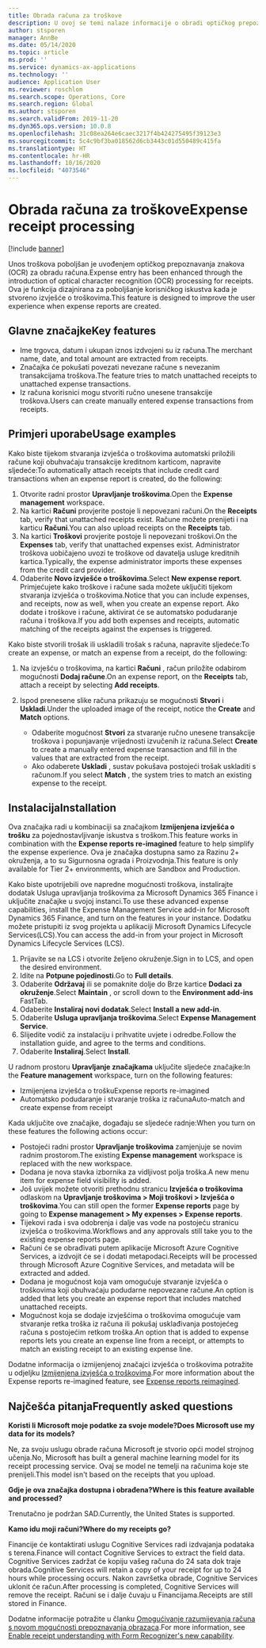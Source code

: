 ```yaml
---
title: Obrada računa za troškove
description: U ovoj se temi nalaze informacije o obradi optičkog prepoznavanja znakova (OCR, optical character recognition) za račune. Ova je funkcija dizajnirana za poboljšanje korisničkog iskustva kada je izvješće o troškovima stvoreno u aplikaciji Microsoft Dynamics 365 Finance.
author: stsporen
manager: AnnBe
ms.date: 05/14/2020
ms.topic: article
ms.prod: ''
ms.service: dynamics-ax-applications
ms.technology: ''
audience: Application User
ms.reviewer: roschlom
ms.search.scope: Operations, Core
ms.search.region: Global
ms.author: stsporen
ms.search.validFrom: 2019-11-20
ms.dyn365.ops.version: 10.0.8
ms.openlocfilehash: 31c08ea264e6caec3217f4b424275495f39123e3
ms.sourcegitcommit: 5c4c9bf3ba018562d6cb3443c01d550489c415fa
ms.translationtype: HT
ms.contentlocale: hr-HR
ms.lasthandoff: 10/16/2020
ms.locfileid: "4073546"
---
```

# <a name="expense-receipt-processing"></a><span data-ttu-id="9d502-104">Obrada računa za troškove</span><span class="sxs-lookup"><span data-stu-id="9d502-104">Expense receipt processing</span></span>

[!include [banner](../includes/banner.md)]

<span data-ttu-id="9d502-105">Unos troškova poboljšan je uvođenjem optičkog prepoznavanja znakova (OCR) za obradu računa.</span><span class="sxs-lookup"><span data-stu-id="9d502-105">Expense entry has been enhanced through the introduction of optical character recognition (OCR) processing for receipts.</span></span> <span data-ttu-id="9d502-106">Ova je funkcija dizajnirana za poboljšanje korisničkog iskustva kada je stvoreno izvješće o troškovima.</span><span class="sxs-lookup"><span data-stu-id="9d502-106">This feature is designed to improve the user experience when expense reports are created.</span></span>

## <a name="key-features"></a><span data-ttu-id="9d502-107">Glavne značajke</span><span class="sxs-lookup"><span data-stu-id="9d502-107">Key features</span></span>

- <span data-ttu-id="9d502-108">Ime trgovca, datum i ukupan iznos izdvojeni su iz računa.</span><span class="sxs-lookup"><span data-stu-id="9d502-108">The merchant name, date, and total amount are extracted from receipts.</span></span>
- <span data-ttu-id="9d502-109">Značajka će pokušati povezati nevezane račune s nevezanim transakcijama troškova.</span><span class="sxs-lookup"><span data-stu-id="9d502-109">The feature tries to match unattached receipts to unattached expense transactions.</span></span>
- <span data-ttu-id="9d502-110">Iz računa korisnici mogu stvoriti ručno unesene transakcije troškova.</span><span class="sxs-lookup"><span data-stu-id="9d502-110">Users can create manually entered expense transactions from receipts.</span></span>

## <a name="usage-examples"></a><span data-ttu-id="9d502-111">Primjeri uporabe</span><span class="sxs-lookup"><span data-stu-id="9d502-111">Usage examples</span></span>

<span data-ttu-id="9d502-112">Kako biste tijekom stvaranja izvješća o troškovima automatski priložili račune koji obuhvaćaju transakcije kreditnom karticom, napravite sljedeće:</span><span class="sxs-lookup"><span data-stu-id="9d502-112">To automatically attach receipts that include credit card transactions when an expense report is created, do the following:</span></span>

  1. <span data-ttu-id="9d502-113">Otvorite radni prostor **Upravljanje troškovima**.</span><span class="sxs-lookup"><span data-stu-id="9d502-113">Open the **Expense management** workspace.</span></span>
  2. <span data-ttu-id="9d502-114">Na kartici **Računi** provjerite postoje li nepovezani računi.</span><span class="sxs-lookup"><span data-stu-id="9d502-114">On the **Receipts** tab, verify that unattached receipts exist.</span></span> <span data-ttu-id="9d502-115">Račune možete prenijeti i na karticu **Računi**.</span><span class="sxs-lookup"><span data-stu-id="9d502-115">You can also upload receipts on the **Receipts** tab.</span></span>
  3. <span data-ttu-id="9d502-116">Na kartici **Troškovi** provjerite postoje li nepovezani troškovi.</span><span class="sxs-lookup"><span data-stu-id="9d502-116">On the **Expenses** tab, verify that unattached expenses exist.</span></span> <span data-ttu-id="9d502-117">Administrator troškova uobičajeno uvozi te troškove od davatelja usluge kreditnih kartica.</span><span class="sxs-lookup"><span data-stu-id="9d502-117">Typically, the expense administrator imports these expenses from the credit card provider.</span></span>
  4. <span data-ttu-id="9d502-118">Odaberite **Novo izvješće o troškovima**.</span><span class="sxs-lookup"><span data-stu-id="9d502-118">Select **New expense report**.</span></span> <span data-ttu-id="9d502-119">Primjećujete kako troškove i račune sada možete uključiti tijekom stvaranja izvješća o troškovima.</span><span class="sxs-lookup"><span data-stu-id="9d502-119">Notice that you can include expenses, and receipts, now as well, when you create an expense report.</span></span> <span data-ttu-id="9d502-120">Ako dodate i troškove i račune, aktivirat će se automatsko podudaranje računa i troškova.</span><span class="sxs-lookup"><span data-stu-id="9d502-120">If you add both expenses and receipts, automatic matching of the receipts against the expenses is triggered.</span></span>

<span data-ttu-id="9d502-121">Kako biste stvorili trošak ili uskladili trošak s računa, napravite sljedeće:</span><span class="sxs-lookup"><span data-stu-id="9d502-121">To create an expense, or match an expense from a receipt, do the following:</span></span>

  1. <span data-ttu-id="9d502-122">Na izvješću o troškovima, na kartici **Računi** , račun priložite odabirom mogućnosti **Dodaj račune**.</span><span class="sxs-lookup"><span data-stu-id="9d502-122">On an expense report, on the **Receipts** tab, attach a receipt by selecting **Add receipts**.</span></span>
  2. <span data-ttu-id="9d502-123">Ispod prenesene slike računa prikazuju se mogućnosti **Stvori** i **Uskladi**.</span><span class="sxs-lookup"><span data-stu-id="9d502-123">Under the uploaded image of the receipt, notice the **Create** and **Match** options.</span></span>

      - <span data-ttu-id="9d502-124">Odaberite mogućnost **Stvori** za stvaranje ručno unesene transakcije troškova i popunjavanje vrijednosti izvučenih iz računa.</span><span class="sxs-lookup"><span data-stu-id="9d502-124">Select **Create** to create a manually entered expense transaction and fill in the values that are extracted from the receipt.</span></span>
      - <span data-ttu-id="9d502-125">Ako odaberete **Uskladi** , sustav pokušava postojeći trošak uskladiti s računom.</span><span class="sxs-lookup"><span data-stu-id="9d502-125">If you select **Match** , the system tries to match an existing expense to the receipt.</span></span>

## <a name="installation"></a><span data-ttu-id="9d502-126">Instalacija</span><span class="sxs-lookup"><span data-stu-id="9d502-126">Installation</span></span>

<span data-ttu-id="9d502-127">Ova značajka radi u kombinaciji sa značajkom **Izmijenjena izvješća o trošku** za pojednostavljivanje iskustva s troškom.</span><span class="sxs-lookup"><span data-stu-id="9d502-127">This feature works in combination with the **Expense reports re-imagined** feature to help simplify the expense experience.</span></span> <span data-ttu-id="9d502-128">Ova je značajka dostupna samo za Razinu 2+ okruženja, a to su Sigurnosna ograda i Proizvodnja.</span><span class="sxs-lookup"><span data-stu-id="9d502-128">This feature is only available for Tier 2+ environments, which are Sandbox and Production.</span></span>

<span data-ttu-id="9d502-129">Kako biste upotrijebili ove napredne mogućnosti troškova, instalirajte dodatak Usluga upravljanja troškovima za Microsoft Dynamics 365 Finance i uključite značajke u svojoj instanci.</span><span class="sxs-lookup"><span data-stu-id="9d502-129">To use these advanced expense capabilities, install the Expense Management Service add-in for Microsoft Dynamics 365 Finance, and turn on the features in your instance.</span></span> <span data-ttu-id="9d502-130">Dodatku možete pristupiti iz svog projekta u aplikaciji Microsoft Dynamics Lifecycle Services(LCS).</span><span class="sxs-lookup"><span data-stu-id="9d502-130">You can access the add-in from your project in Microsoft Dynamics Lifecycle Services (LCS).</span></span>

1. <span data-ttu-id="9d502-131">Prijavite se na LCS i otvorite željeno okruženje.</span><span class="sxs-lookup"><span data-stu-id="9d502-131">Sign in to LCS, and open the desired environment.</span></span>
2. <span data-ttu-id="9d502-132">Idite na **Potpune pojedinosti**.</span><span class="sxs-lookup"><span data-stu-id="9d502-132">Go to **Full details**.</span></span>
3. <span data-ttu-id="9d502-133">Odaberite **Održavaj** ili se pomaknite dolje do Brze kartice **Dodaci za okruženje**.</span><span class="sxs-lookup"><span data-stu-id="9d502-133">Select **Maintain** , or scroll down to the **Environment add-ins** FastTab.</span></span>
4. <span data-ttu-id="9d502-134">Odaberite **Instaliraj novi dodatak**.</span><span class="sxs-lookup"><span data-stu-id="9d502-134">Select **Install a new add-in**.</span></span>
5. <span data-ttu-id="9d502-135">Odaberite **Usluga upravljanja troškovima**.</span><span class="sxs-lookup"><span data-stu-id="9d502-135">Select **Expense Management Service**.</span></span>
6. <span data-ttu-id="9d502-136">Slijedite vodič za instalaciju i prihvatite uvjete i odredbe.</span><span class="sxs-lookup"><span data-stu-id="9d502-136">Follow the installation guide, and agree to the terms and conditions.</span></span>
7. <span data-ttu-id="9d502-137">Odaberite **Instaliraj**.</span><span class="sxs-lookup"><span data-stu-id="9d502-137">Select **Install**.</span></span>

<span data-ttu-id="9d502-138">U radnom prostoru **Upravljanje značajkama** uključite sljedeće značajke:</span><span class="sxs-lookup"><span data-stu-id="9d502-138">In the **Feature management** workspace, turn on the following features:</span></span>

- <span data-ttu-id="9d502-139">Izmijenjena izvješća o trošku</span><span class="sxs-lookup"><span data-stu-id="9d502-139">Expense reports re-imagined</span></span>
- <span data-ttu-id="9d502-140">Automatsko podudaranje i stvaranje troška iz računa</span><span class="sxs-lookup"><span data-stu-id="9d502-140">Auto-match and create expense from receipt</span></span>

<span data-ttu-id="9d502-141">Kada uključite ove značajke, događaju se sljedeće radnje:</span><span class="sxs-lookup"><span data-stu-id="9d502-141">When you turn on these features the following actions occur:</span></span>

- <span data-ttu-id="9d502-142">Postojeći radni prostor **Upravljanje troškovima** zamjenjuje se novim radnim prostorom.</span><span class="sxs-lookup"><span data-stu-id="9d502-142">The existing **Expense management** workspace is replaced with the new workspace.</span></span>
- <span data-ttu-id="9d502-143">Dodana je nova stavka izbornika za vidljivost polja troška.</span><span class="sxs-lookup"><span data-stu-id="9d502-143">A new menu item for expense field visibility is added.</span></span>
- <span data-ttu-id="9d502-144">Još uvijek možete otvoriti prethodnu stranicu **Izvješća o troškovima** odlaskom na **Upravljanje troškovima > Moji troškovi > Izvješća o troškovima**.</span><span class="sxs-lookup"><span data-stu-id="9d502-144">You can still open the former **Expense reports** page by going to **Expense management > My expenses > Expense reports**.</span></span>
- <span data-ttu-id="9d502-145">Tijekovi rada i sva odobrenja i dalje vas vode na postojeću stranicu izvješća o troškovima.</span><span class="sxs-lookup"><span data-stu-id="9d502-145">Workflows and any approvals still take you to the existing expense reports page.</span></span>
- <span data-ttu-id="9d502-146">Računi će se obrađivati putem aplikacije Microsoft Azure Cognitive Services, a izdvojit će se i dodati metapodaci.</span><span class="sxs-lookup"><span data-stu-id="9d502-146">Receipts will be processed through Microsoft Azure Cognitive Services, and metadata will be extracted and added.</span></span>
- <span data-ttu-id="9d502-147">Dodana je mogućnost koja vam omogućuje stvaranje izvješća o troškovima koji obuhvaćaju podudarne nepovezane račune.</span><span class="sxs-lookup"><span data-stu-id="9d502-147">An option is added that lets you create an expense report that includes matched unattached receipts.</span></span>
- <span data-ttu-id="9d502-148">Mogućnost koja se dodaje izvješćima o troškovima omogućuje vam stvaranje retka troška iz računa ili pokušaj usklađivanja postojećeg računa s postojećim retkom troška.</span><span class="sxs-lookup"><span data-stu-id="9d502-148">An option that is added to expense reports lets you create an expense line from a receipt, or attempts to match an existing receipt to an existing expense line.</span></span>

<span data-ttu-id="9d502-149">Dodatne informacija o izmijenjenoj značajci izvješća o troškovima potražite u odjeljku [Izmijenjena izvješća o troškovima](ExpenseWorkspaceNew.md).</span><span class="sxs-lookup"><span data-stu-id="9d502-149">For more information about the Expense reports re-imagined feature, see [Expense reports reimagined](ExpenseWorkspaceNew.md).</span></span>

## <a name="frequently-asked-questions"></a><span data-ttu-id="9d502-150">Najčešća pitanja</span><span class="sxs-lookup"><span data-stu-id="9d502-150">Frequently asked questions</span></span>

<span data-ttu-id="9d502-151">**Koristi li Microsoft moje podatke za svoje modele?**</span><span class="sxs-lookup"><span data-stu-id="9d502-151">**Does Microsoft use my data for its models?**</span></span>

<span data-ttu-id="9d502-152">Ne, za svoju uslugu obrade računa Microsoft je stvorio opći model strojnog učenja.</span><span class="sxs-lookup"><span data-stu-id="9d502-152">No, Microsoft has built a general machine learning model for its receipt processing service.</span></span> <span data-ttu-id="9d502-153">Ovaj se model ne temelji na računima koje ste prenijeli.</span><span class="sxs-lookup"><span data-stu-id="9d502-153">This model isn't based on the receipts that you upload.</span></span>

<span data-ttu-id="9d502-154">**Gdje je ova značajka dostupna i obrađena?**</span><span class="sxs-lookup"><span data-stu-id="9d502-154">**Where is this feature available and processed?**</span></span>

<span data-ttu-id="9d502-155">Trenutačno je podržan SAD.</span><span class="sxs-lookup"><span data-stu-id="9d502-155">Currently, the United States is supported.</span></span>

<span data-ttu-id="9d502-156">**Kamo idu moji računi?**</span><span class="sxs-lookup"><span data-stu-id="9d502-156">**Where do my receipts go?**</span></span>

<span data-ttu-id="9d502-157">Financije će kontaktirati uslugu Cognitive Services radi izdvajanja podataka s terena.</span><span class="sxs-lookup"><span data-stu-id="9d502-157">Finance will contact Cognitive Services to extract the field data.</span></span> <span data-ttu-id="9d502-158">Cognitive Services zadržat će kopiju vašeg računa do 24 sata dok traje obrada.</span><span class="sxs-lookup"><span data-stu-id="9d502-158">Cognitive Services will retain a copy of your receipt for up to 24 hours while processing occurs.</span></span> <span data-ttu-id="9d502-159">Nakon završetka obrade, Cognitive Services uklonit će račun.</span><span class="sxs-lookup"><span data-stu-id="9d502-159">After processing is completed, Cognitive Services will remove the receipt.</span></span> <span data-ttu-id="9d502-160">Računi se i dalje čuvaju u Financijama.</span><span class="sxs-lookup"><span data-stu-id="9d502-160">Receipts are still stored in Finance.</span></span>

<span data-ttu-id="9d502-161">Dodatne informacije potražite u članku [Omogućivanje razumijevanja računa s novom mogućnosti prepoznavanja obrazaca](https://azure.microsoft.com/blog/enable-receipt-understanding-with-form-recognizer-s-new-capability/).</span><span class="sxs-lookup"><span data-stu-id="9d502-161">For more information, see [Enable receipt understanding with Form Recognizer's new capability](https://azure.microsoft.com/blog/enable-receipt-understanding-with-form-recognizer-s-new-capability/).</span></span>
